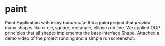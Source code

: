 # paint
Paint Application with many features. \n
It's a paint project that provide many shapes like circle, square, rectangle, ellipse and line.
We applied OOP principles that all shapes implememts the base interface Shape.
Attached a demo video of the project running and a simple run screenshot.
